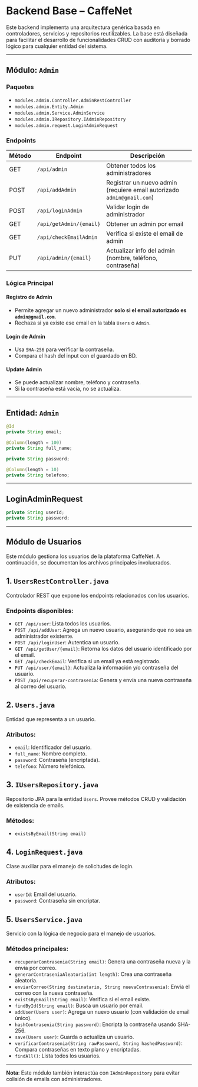 # Backend Base – CaffeNet

Este backend implementa una arquitectura genérica basada en controladores, servicios y repositorios reutilizables. La base está diseñada para facilitar el desarrollo de funcionalidades CRUD con auditoría y borrado lógico para cualquier entidad del sistema.

---

## Módulo: `Admin`

### Paquetes
- `modules.admin.Controller.AdminRestController`
- `modules.admin.Entity.Admin`
- `modules.admin.Service.AdminService`
- `modules.admin.IRepository.IAdminRepository`
- `modules.admin.request.LoginAdminRequest`

### Endpoints

| Método | Endpoint              | Descripción                                         |
|--------|------------------------|-----------------------------------------------------|
| GET    | `/api/admin`           | Obtener todos los administradores                  |
| POST   | `/api/addAdmin`        | Registrar un nuevo admin (requiere email autorizado `admin@gmail.com`) |
| POST   | `/api/loginAdmin`      | Validar login de administrador                     |
| GET    | `/api/getAdmin/{email}`| Obtener un admin por email                         |
| GET    | `/api/checkEmailAdmin` | Verifica si existe el email de admin               |
| PUT    | `/api/admin/{email}`   | Actualizar info del admin (nombre, teléfono, contraseña) |

### Lógica Principal

#### Registro de Admin
- Permite agregar un nuevo administrador **solo si el email autorizado es `admin@gmail.com`**.
- Rechaza si ya existe ese email en la tabla `Users` o `Admin`.

#### Login de Admin
- Usa `SHA-256` para verificar la contraseña.
- Compara el hash del input con el guardado en BD.

#### Update Admin
- Se puede actualizar nombre, teléfono y contraseña.
- Si la contraseña está vacía, no se actualiza.

---

## Entidad: `Admin`

```java
@Id
private String email;

@Column(length = 100)
private String full_name;

private String password;

@Column(length = 10)
private String telefono;
```

---

## LoginAdminRequest

```java
private String userId;
private String password;
```

---

## Módulo de Usuarios

Este módulo gestiona los usuarios de la plataforma CaffeNet. A continuación, se documentan los archivos principales involucrados.

## 1. `UsersRestController.java`

Controlador REST que expone los endpoints relacionados con los usuarios.

### Endpoints disponibles:

- `GET /api/user`: Lista todos los usuarios.
- `POST /api/addUser`: Agrega un nuevo usuario, asegurando que no sea un administrador existente.
- `POST /api/loginUser`: Autentica un usuario.
- `GET /api/getUser/{email}`: Retorna los datos del usuario identificado por el email.
- `GET /api/checkEmail`: Verifica si un email ya está registrado.
- `PUT /api/user/{email}`: Actualiza la información y/o contraseña del usuario.
- `POST /api/recuperar-contrasenia`: Genera y envía una nueva contraseña al correo del usuario.

## 2. `Users.java`

Entidad que representa a un usuario.

### Atributos:

- `email`: Identificador del usuario.
- `full_name`: Nombre completo.
- `password`: Contraseña (encriptada).
- `telefono`: Número telefónico.

## 3. `IUsersRepository.java`

Repositorio JPA para la entidad `Users`. Provee métodos CRUD y validación de existencia de emails.

### Métodos:

- `existsByEmail(String email)`

## 4. `LoginRequest.java`

Clase auxiliar para el manejo de solicitudes de login.

### Atributos:

- `userId`: Email del usuario.
- `password`: Contraseña sin encriptar.

## 5. `UsersService.java`

Servicio con la lógica de negocio para el manejo de usuarios.

### Métodos principales:

- `recuperarContrasenia(String email)`: Genera una contraseña nueva y la envía por correo.
- `generarContraseniaAleatoria(int length)`: Crea una contraseña aleatoria.
- `enviarCorreo(String destinatario, String nuevaContrasenia)`: Envia el correo con la nueva contraseña.
- `existsByEmail(String email)`: Verifica si el email existe.
- `findById(String email)`: Busca un usuario por email.
- `addUser(Users user)`: Agrega un nuevo usuario (con validación de email único).
- `hashContrasenia(String password)`: Encripta la contraseña usando SHA-256.
- `save(Users user)`: Guarda o actualiza un usuario.
- `verificarContrasenia(String rawPassword, String hashedPassword)`: Compara contraseñas en texto plano y encriptadas.
- `findAll()`: Lista todos los usuarios.

---

**Nota**: Este módulo también interactúa con `IAdminRepository` para evitar colisión de emails con administradores.